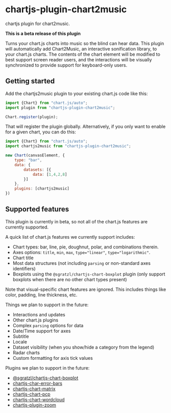 # chartjs-plugin-chart2music
chartjs plugin for chart2music.

**This is a beta release of this plugin**

Turns your chart.js charts into music so the blind can hear data. This plugin will automatically add Chart2Music, an interactive sonification library, to your chart.js charts. The contents of the chart element will be modified to best support screen reader users, and the interactions will be visually synchronized to provide support for keyboard-only users.

## Getting started

Add the chartjs2music plugin to your existing chart.js code like this:

```js
import {Chart} from "chart.js/auto";
import plugin from "chartjs-plugin-chart2music";

Chart.register(plugin);
```

That will register the plugin globally. Alternatively, if you only want to enable for a given chart, you can do this:

```js
import {Chart} from "chart.js/auto";
import chartjs2music from "chartjs-plugin-chart2music";

new Chart(canvasElement, {
    type: "bar",
    data: {
        datasets: [{
            data: [1,4,2,8]
        }]
    },
    plugins: [chartjs2music]
})

```

## Supported features

This plugin is currently in beta, so not all of the chart.js features are currently supported.

A quick list of chart.js features we currently support includes:
* Chart types: bar, line, pie, doughnut, polar, and combinations therein.
* Axes options: `title`, `min`, `max`, `type="linear"`, `type="logarithmic"`.
* Chart title
* Most data structures (not including `parsing` or non-standard axes identifiers)
* Boxplots using the `@sgratzl/chartjs-chart-boxplot` plugin (only support boxplots when there are no other chart types present)

Note that visual-specific chart features are ignored. This includes things like color, padding, line thickness, etc.

Things we plan to support in the future:
* Interactions and updates
* Other chart.js plugins
* Complex `parsing` options for data
* Date/Time support for axes
* Subtitle
* Locale
* Dataset visibility (when you show/hide a category from the legend)
* Radar charts
* Custom formatting for axis tick values

Plugins we plan to support in the future:
* [@sgratzl/chartjs-chart-boxplot](https://www.npmjs.com/package/@sgratzl/chartjs-chart-boxplot)
* [chartjs-char-error-bars](https://www.npmjs.com/package/chartjs-chart-error-bars)
* [chartjs-chart-matrix](https://www.npmjs.com/package/chartjs-chart-matrix)
* [chartjs-chart-pcp](https://www.npmjs.com/package/chartjs-chart-pcp)
* [chartjs-chart-wordcloud](https://www.npmjs.com/package/chartjs-chart-wordcloud)
* [chartjs-plugin-zoom](https://www.npmjs.com/package/chartjs-plugin-zoom)
